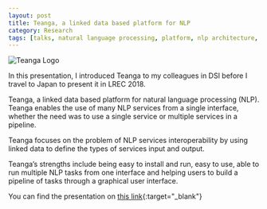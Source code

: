 ```yaml
---
layout: post
title: Teanga, a linked data based platform for NLP
category: Research
tags: [talks, natural language processing, platform, nlp architecture, linked data]
---
```


![Teanga Logo]({{site.images_url}}2018/06/teanga-logo-final-no-text.png)

In this presentation, I introduced Teanga to my colleagues in DSI before I travel to Japan to present it in LREC 2018.

Teanga, a linked data based platform for natural language processing (NLP). Teanga enables the use of many NLP services from a single interface, whether the need was to use a single service or multiple services in a pipeline. 

Teanga focuses on the problem of NLP services interoperability by using linked data to define the types of services input and output. 

Teanga’s strengths include being easy to install and run, easy to use, able to run multiple NLP tasks from one interface and helping users to build a pipeline of tasks through a graphical user interface.

You can find the presentation on [this link](http://s.hmz.ie/teanga){:target="_blank"}